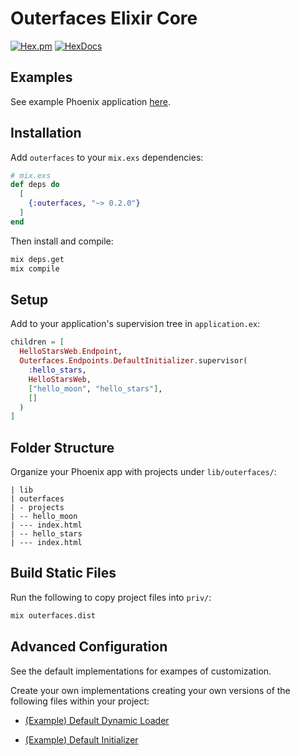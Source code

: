 # Outerfaces Elixir Core

[![Hex.pm](https://img.shields.io/hexpm/v/outerfaces.svg)](https://hex.pm/packages/outerfaces)
[![HexDocs](https://img.shields.io/badge/hex-docs-blue.svg)](https://hexdocs.pm/outerfaces)

## Examples

See example Phoenix application [here](https://github.com/outerfaces/outerfaces_examples).


## Installation
Add `outerfaces` to your `mix.exs` dependencies:
```elixir
# mix.exs
def deps do
  [
    {:outerfaces, "~> 0.2.0"}
  ]
end
```
Then install and compile:
```bash
mix deps.get
mix compile
```

## Setup
Add to your application's supervision tree in `application.ex`:
```elixir
children = [
  HelloStarsWeb.Endpoint,
  Outerfaces.Endpoints.DefaultInitializer.supervisor(
    :hello_stars,
    HelloStarsWeb,
    ["hello_moon", "hello_stars"],
    []
  )
]
```

## Folder Structure
Organize your Phoenix app with projects under `lib/outerfaces/`:
```
| lib
| outerfaces
| - projects
| -- hello_moon
| --- index.html
| -- hello_stars
| --- index.html
```

## Build Static Files
Run the following to copy project files into `priv/`:
```bash
mix outerfaces.dist
```

## Advanced Configuration
See the default implementations for exampes of customization.

Create your own implementations creating your own versions of the following files within your project:
- [(Example) Default Dynamic Loader](https://github.com/outerfaces/outerfaces_ex_core/blob/main/lib/endpoints/dynamic_loader/default_dynamic_loader.ex)

- [(Example) Default Initializer](https://github.com/outerfaces/outerfaces_ex_core/blob/main/lib/endpoints/default_initializer.ex)

